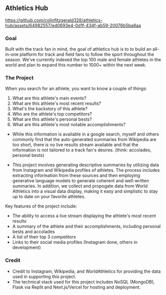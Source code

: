 ## Athletics Hub



https://github.com/colinfitzgerald328/athletics-hub/assets/64982557/ed0693e4-0d1f-434f-ab59-20076b5ba8aa



### Goal

Built with the track fan in mind, the goal of athletics hub is to to build an all-in-one platform for track and field fans to follow the sport throughout the season.
We've currently indexed the top 100 male and female athletes in the world and plan to expand this number to 1000+ within the next week.

### The Project

When you search for an athlete, you want to know a couple of things:

1. What are this athlete's main events?
2. What are this athlete's most recent results?
3. What's the backstory of this athlete?
4. Who are the athlete's top competitors?
5. What are this athlete's personal bests?
6. What are this athlete's most notable accomplishments?

- While this information is available in a google search, myself and others commonly find that the auto-generated summaries from Wikipedia are too short, there is no live results stream available and that the information is not tailored to a track fan's desires. (think: accolades, personal bests)

- This project involves generating descriptive summaries by utilizing data from Instagram and Wikipedia profiles of athletes. The process includes extracting information from these sources and then employing generative language models to generate coherent and well-written summaries. In addition, we collect and propogate data from World Athletics into a visual data display, making it easy and simplistic to stay up to date on your favorite athletes.

Key features of the project include:

- The ability to access a live stream displaying the athlete's most recent results
- A summary of the athlete and their accomplishments, including personal bests and accolades
- A list of their top 3 competitors
- Links to their social media profiles (Instagram done, others in development)

### Credit

- Credit to Instagram, Wikipedia, and WorldAthletics for providing the data used in supporting this project.
- The technical stack used for this project includes NoSQL (MongoDB), Flask via Replit and Next.js/Vercel for hosting and deployment.
